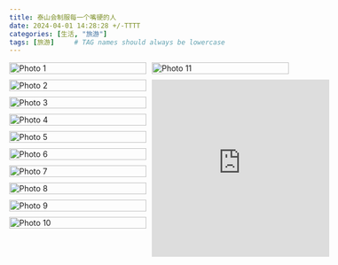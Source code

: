 ```yaml
---
title: 泰山会制服每一个嘴硬的人
date: 2024-04-01 14:28:28 +/-TTTT
categories: [生活, "旅游"]
tags: [旅游]     # TAG names should always be lowercase
---
```


<head>
    <meta charset="UTF-8">
    <meta name="viewport" content="width=device-width, initial-scale=1.0">
    <style>
        .gallery {
            column-count: 2; /* 设置列数 */
            column-gap: 10px; /* 设置列之间的间隙 */
        }
        .gallery img {
            width: 100%;
            break-inside: avoid; /* 避免图片跨列显示 */
            margin-bottom: 10px; /* 设置图片之间的间隙 */
        }
    </style>
</head>
<body>

<div class="gallery">
    <img src="https://onedrive.live.com/embed?resid=477C91427BD93A4E%21331058&authkey=%21ADCdckWA8tkk5fY&width=660" alt="Photo 1">
    <img src="https://onedrive.live.com/embed?resid=477C91427BD93A4E%21331059&authkey=%21ACDzpa6_afatT9E&width=660" alt="Photo 2">
    <img src="https://onedrive.live.com/embed?resid=477C91427BD93A4E%21331056&authkey=%21AMaxRMqVrFMAfWE&height=660" alt="Photo 3">
    <img src="https://onedrive.live.com/embed?resid=477C91427BD93A4E%21331055&authkey=%21AL6EOQNKPNoT6KM&width=660" alt="Photo 4">
    <img src="https://onedrive.live.com/embed?resid=477C91427BD93A4E%21331057&authkey=%21APHCNmYQgzkg6h4&width=660" alt="Photo 5">
    <img src="https://onedrive.live.com/embed?resid=477C91427BD93A4E%21331050&authkey=%21AHzOe-QfgVw8XoU&width=660" alt="Photo 6">
    <img src="https://onedrive.live.com/embed?resid=477C91427BD93A4E%21331052&authkey=%21ABV6GK7VYywAX34&height=660" alt="Photo 7">
    <img src="https://onedrive.live.com/embed?resid=477C91427BD93A4E%21331061&authkey=%21ACgOnceDnnT6P6w&width=660" alt="Photo 8">
    <img src="https://onedrive.live.com/embed?resid=477C91427BD93A4E%21331051&authkey=%21AAhMKMY066aoIJY&width=660" alt="Photo 9">
    <img src="https://onedrive.live.com/embed?resid=477C91427BD93A4E%21331048&authkey=%21AEu0kFRtyesF5G0&height=660" alt="Photo 10">
    <img src="https://onedrive.live.com/embed?resid=477C91427BD93A4E%21331047&authkey=%21AFrTV0MTIpuXgAs&width=660" alt="Photo 11">
    <iframe src="https://onedrive.live.com/embed?resid=477C91427BD93A4E%21331032&authkey=!ANej94rpjU5UUCs" width="320" height="320" frameborder="0" scrolling="no" allowfullscreen></iframe>
    
</div>

